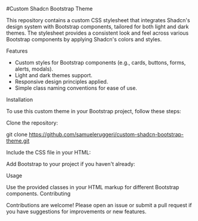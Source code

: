 #Custom Shadcn Bootstrap Theme

This repository contains a custom CSS stylesheet that integrates Shadcn's design system with Bootstrap components, tailored for both light and dark themes. The stylesheet provides a consistent look and feel across various Bootstrap components by applying Shadcn's colors and styles.

Features

- Custom styles for Bootstrap components (e.g., cards, buttons, forms, alerts, modals).
- Light and dark themes support.
- Responsive design principles applied.
- Simple class naming conventions for ease of use.

Installation

To use this custom theme in your Bootstrap project, follow these steps:


Clone the repository:

git clone https://github.com/samueleruggeri/custom-shadcn-bootstrap-theme.git

Include the CSS file in your HTML:

<link rel="stylesheet" href="path/to/custom-shadcn-bootstrap.css">

Add Bootstrap to your project if you haven't already:

<link rel="stylesheet" href="https://stackpath.bootstrapcdn.com/bootstrap/5.1.0/css/bootstrap.min.css">


Usage

Use the provided classes in your HTML markup for different Bootstrap components.
Contributing

Contributions are welcome! Please open an issue or submit a pull request if you have suggestions for improvements or new features.
